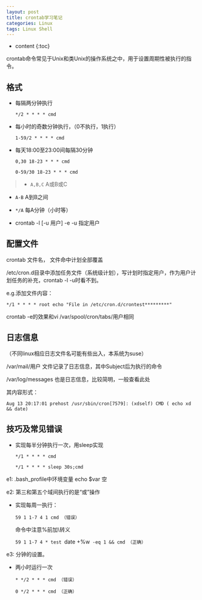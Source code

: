 ```yaml
---
layout: post
title: crontab学习笔记
categories: Linux
tags: Linux Shell
---
```


* content
{:toc}

crontab命令常见于Unix和类Unix的操作系统之中，用于设置周期性被执行的指令。

## 格式

* 每隔两分钟执行

  `*/2 * * * * cmd`

* 每小时的奇数分钟执行，（0不执行，1执行）

  `1-59/2 * * * * cmd`

* 每天18:00至23:00间每隔30分钟

  `0,30 18-23 * * * cmd`

  `0-59/30 18-23 * * * cmd`

> * `A,B,C` A或B或C
* `A-B` A到B之间
* `*/A` 每A分钟（小时等）

* crontab -l [-u 用户]
  -e
  -u 指定用户

## 配置文件

crontab 文件名， 文件命中计划全部覆盖

/etc/cron.d目录中添加任务文件（系统级计划），写计划时指定用户，作为用户计划任务的补充，crontab -l -u时看不到。

e.g.添加文件内容：

`*/1 * * * * root echo "File in /etc/cron.d/crontest*********"`

crontab -e的效果和vi /var/spool/cron/tabs/用户相同

## 日志信息

（不同linux相应日志文件名可能有些出入，本系统为suse）

  /var/mail/用户 文件记录了日志信息，其中Subject后为执行的命令

  /var/log/messages 也是日志信息，比较简明，一般查看此处

其内容形式：

`Aug 13 20:17:01 prehost /usr/sbin/cron[7579]: (xdself) CMD ( echo xd && date)`

## 技巧及常见错误

* 实现每半分钟执行一次，用sleep实现

  `*/1 * * * * cmd`

  `*/1 * * * * sleep 30s;cmd`

e1: .bash_profile中环境变量 echo $var 空

e2: 第三和第五个域间执行的是“或”操作

* 实现每周一执行：

  `59 1 1-7 4 1 cmd （错误）`

  命令中注意%前加\转义

  `59 1 1-7 4 * test `date +\%w` -eq 1 && cmd （正确）`

e3: 分钟的设置。

* 两小时运行一次

  `* */2 * * * cmd （错误）`

  `0 */2 * * * cmd （正确）`
